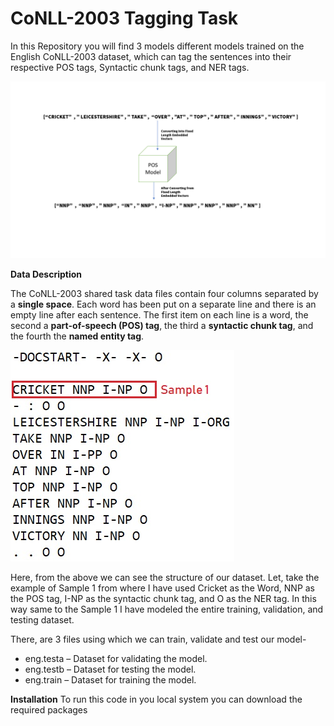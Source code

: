 # **CoNLL-2003 Tagging Task**
In this Repository you will find 3 models different models trained on the English CoNLL-2003 dataset, which can tag the sentences into their respective POS tags, Syntactic chunk tags, and NER tags.

![](images/ner.gif)

**Data Description**

The CoNLL-2003 shared task data files contain four columns separated by a **single space**. Each word has been put on a separate line and there is an empty line after each sentence. The first item on each line is a word, the second a **part-of-speech (POS) tag**, the third a **syntactic chunk tag**, and the fourth the **named entity tag**.

![](images/dataset.jpg)

Here, from the above we can see the structure of our dataset. Let, take the example of Sample 1 from where I have used Cricket as the Word, NNP as the POS tag, I-NP as the syntactic chunk tag, and O as the NER tag. In this way same to the Sample 1 I have modeled the entire training, validation, and testing dataset.

There, are 3 files using which we can train, validate and test our model-

 - eng.testa – Dataset for validating the model.
 - eng.testb – Dataset for testing the model. 
 - eng.train – Dataset for training the model.


**Installation**
To run this code in you local system you can download the required packages

